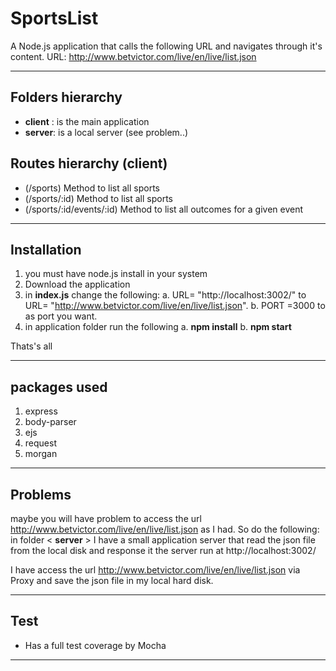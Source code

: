 # SportsList
A Node.js application that calls the following URL and navigates through it's content.
URL: http://www.betvictor.com/live/en/live/list.json

---

## Folders hierarchy

- **client** : is the main application
- **server**: is a local server (see problem..)

## Routes hierarchy (client)

- (/sports) Method to list all sports
- (/sports/:id) Method to list all sports
- (/sports/:id/events/:id) Method to list all outcomes for a given event

---

## Installation
1.  you must have node.js install in your system
2. Download the application
3. in **index.js** change the following:
a. URL= "http://localhost:3002/" to URL= "http://www.betvictor.com/live/en/live/list.json".
b. PORT =3000 to as port you want.
3. in application folder run the following
a. **npm install**
b. **npm start**

Thats's all

---

## packages used

1.  express
2. body-parser
3. ejs
4. request
5. morgan

---

## Problems

maybe you will have problem to access the url http://www.betvictor.com/live/en/live/list.json as I had.
So do the following:
in folder < **server** >  I have a small application server that read the json file from the local disk and response it
the server run at  http://localhost:3002/

I have access the url http://www.betvictor.com/live/en/live/list.json via Proxy  and save the json file in my local hard disk.

---

## Test
- Has a full test coverage by Mocha

---


